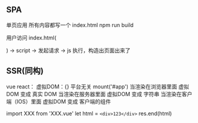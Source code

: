 ## SPA

单页应用
所有内容都写一个 index.html
npm run build

用户访问 index.html(<div id="root"></div>)
-> script -> 发起请求 -> js 执行，构造出页面出来了

## SSR(同构)

vue react：
虚拟DOM：{}
平台无关
mount('#app') 当渲染在浏览器里面 虚拟DOM 变成 真实 DOM
当渲染在服务器里面  虚拟DOM 变成 字符串
当渲染在客户端（IOS）里面  虚拟DOM 变成 客户端的组件

<template>
  <div>123</div>
</template>

import XXX from 'XXX.vue'
let html = `<div>123</div>`
res.end(html)

